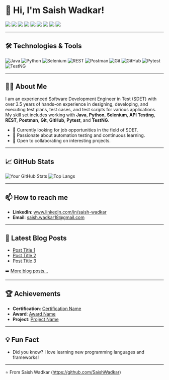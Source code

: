 # 👋 Hi, I'm Saish Wadkar!

<img src="https://img.shields.io/badge/Java-ED8B00?style=for-the-badge&logo=java&logoColor=white"/> <img src="https://img.shields.io/badge/Python-3776AB?style=for-the-badge&logo=python&logoColor=white"/> <img src="https://img.shields.io/badge/Selenium-43B02A?style=for-the-badge&logo=selenium&logoColor=white"/> <img src="https://img.shields.io/badge/REST-02569B?style=for-the-badge&logo=rest&logoColor=white"/> <img src="https://img.shields.io/badge/Postman-FF6C37?style=for-the-badge&logo=postman&logoColor=white"/> <img src="https://img.shields.io/badge/Git-F05032?style=for-the-badge&logo=git&logoColor=white"/> <img src="https://img.shields.io/badge/GitHub-181717?style=for-the-badge&logo=github&logoColor=white"/> <img src="https://img.shields.io/badge/Pytest-0A9EDC?style=for-the-badge&logo=pytest&logoColor=white"/> <img src="https://img.shields.io/badge/TestNG-25A162?style=for-the-badge&logo=testng&logoColor=white"/>

---

## 🛠️ Technologies & Tools

![Java](https://img.shields.io/badge/Java-ED8B00?style=for-the-badge&logo=java&logoColor=white)
![Python](https://img.shields.io/badge/Python-3776AB?style=for-the-badge&logo=python&logoColor=white)
![Selenium](https://img.shields.io/badge/Selenium-43B02A?style=for-the-badge&logo=selenium&logoColor=white)
![REST](https://img.shields.io/badge/REST-02569B?style=for-the-badge&logo=rest&logoColor=white)
![Postman](https://img.shields.io/badge/Postman-FF6C37?style=for-the-badge&logo=postman&logoColor=white)
![Git](https://img.shields.io/badge/Git-F05032?style=for-the-badge&logo=git&logoColor=white)
![GitHub](https://img.shields.io/badge/GitHub-181717?style=for-the-badge&logo=github&logoColor=white)
![Pytest](https://img.shields.io/badge/Pytest-0A9EDC?style=for-the-badge&logo=pytest&logoColor=white)
![TestNG](https://img.shields.io/badge/TestNG-25A162?style=for-the-badge&logo=testng&logoColor=white)

---

## 🧑‍💻 About Me

I am an experienced Software Development Engineer in Test (SDET) with over 3.5 years of hands-on experience in designing, developing, and executing test plans, test cases, and test scripts for various applications. My skill set includes working with **Java**, **Python**, **Selenium**, **API Testing**, **REST**, **Postman**, **Git**, **GitHub**, **Pytest**, and **TestNG**.

- 💼 Currently looking for job opportunities in the field of SDET.
- 🎯 Passionate about automation testing and continuous learning.
- 🤝 Open to collaborating on interesting projects.

---

## 📈 GitHub Stats

![Your GitHub Stats](https://github-readme-stats.vercel.app/api?username=SaishWadkar&show_icons=true&theme=radical)
![Top Langs](https://github-readme-stats.vercel.app/api/top-langs/?username=SaishWadkar&layout=compact&theme=radical)

---

## 📫 How to reach me

- **LinkedIn**: www.linkedin.com/in/saish-wadkar
- **Email**: saish.wadkar18@gmail.com

---

## 📝 Latest Blog Posts

- [Post Title 1](https://yourblog.com/post1)
- [Post Title 2](https://yourblog.com/post2)
- [Post Title 3](https://yourblog.com/post3)

➡️ [More blog posts...](https://yourblog.com)

---

## 🏆 Achievements

- **Certification**: [Certification Name](https://linktocertification.com)
- **Award**: [Award Name](https://linktoaward.com)
- **Project**: [Project Name](https://linktoproject.com)

---

## 💡 Fun Fact

- Did you know? I love learning new programming languages and frameworks!

---

⭐️ From Saish Wadkar (https://github.com/SaishWadkar)
